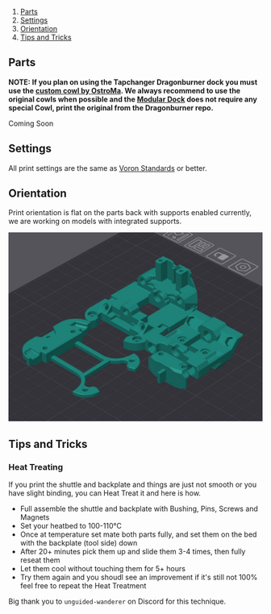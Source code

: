 1. [Parts](#parts)
2. [Settings](#settings)
3. [Orientation](#orientation)
4. [Tips and Tricks](#tips_and_tricks)

## Parts

**NOTE: If you plan on using the Tapchanger Dragonburner dock you must use the [custom cowl by OstroMa](https://github.com/DraftShift/StealthChanger/blob/main/UserMods/OstroMa/DB_Cowl_v8_with_TapChanger_Dock_Hooks.stl). We always recommend to use the original cowls when possible and the [Modular Dock](https://github.com/DraftShift/ModularDock) does not require any special Cowl, print the original from the Dragonburner repo.**


Coming Soon


## Settings

All print settings are the same as [Voron Standards](https://docs.vorondesign.com/sourcing.html#print-settings) or better.


## Orientation

Print orientation is flat on the parts back with supports enabled currently, we are working on models with integrated supports.

![Print Orientation](https://github.com/DraftShift/StealthChanger/blob/main/media/Print_orientation.jpg?raw=true)

## Tips and Tricks

### Heat Treating

If you print the shuttle and backplate and things are just not smooth or you have slight binding, you can Heat Treat it and here is how.
- Full assemble the shuttle and backplate with Bushing, Pins, Screws and Magnets
- Set your heatbed to 100-110°C
- Once at temperature set mate both parts fully, and set them on the bed with the backplate (tool side) down
- After 20+ minutes pick them up and slide them 3-4 times, then fully reseat them
- Let them cool without touching them for 5+ hours
- Try them again and you shoudl see an improvement if it's still not 100% feel free to repeat the Heat Treatment

Big thank you to `unguided-wanderer` on Discord for this technique.
